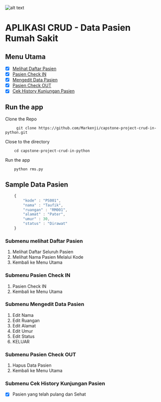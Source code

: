 ![alt text](https://github.com/Markenji/capstone-project-crud-in-python/blob/main/crud.jpg?raw=true)

# APLIKASI CRUD  -  Data Pasien Rumah Sakit 

## Menu Utama
- [x] [Melihat Daftar Pasien](#submenu-melihat-daftar-pasien )
- [x] [Pasien Check IN](#submenu-pasien-check-in )
- [x] [Mengedit Data Pasien](#submenu-mengedit-data-Pasien )
- [x] [Pasien Check OUT](#submenu-pasien-check-out)
- [x] [Cek History Kunjungan Pasien](#submenu-cek-history-kunjungan-pasien )

## Run the app 
Clone the Repo
```
     git clone https://github.com/Markenji/capstone-project-crud-in-python.git
```

Close to the directory 
```
    cd capstone-project-crud-in-python
```

Run the app
```
    python rms.py
```

## Sample Data Pasien 

```javascript
    {   
        "kode" : "PS001",
        "nama" : "Taufik",
        "ruangan" : "RM001",
        "alamat" : "Pater",
        "umur" : 30,
        "status" : "Dirawat"
    }
```

### Submenu melihat Daftar Pasien
1. Melihat Daftar Seluruh Pasien
2. Melihat Nama Pasien Melalui Kode
3. Kembali ke Menu Utama

### Submenu Pasien Check IN
1. Pasien Check IN
2. Kembali ke Menu Utama

### Submenu Mengedit Data Pasien
1. Edit Nama
2. Edit Ruangan
3. Edit Alamat
4. Edit Umur
5. Edit Status
6. KELUAR

### Submenu Pasien Check OUT
1. Hapus Data Pasien
2. Kembali ke Menu Utama
### Submenu Cek History Kunjungan Pasien
- [x] Pasien yang telah pulang dan Sehat
